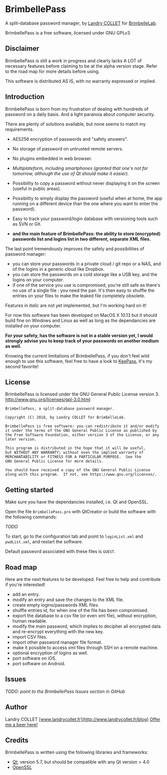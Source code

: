 # BrimbellePass

A split-database password manager, by [Landry COLLET](https://github.com/landrycollet) for [BrimbelleLab](https://github.com/brimbellelab).

BrimbellePass is a free software, licensed under GNU GPLv3.


## Disclaimer

BrimbellePass is still a work in progress and clearly lacks A LOT of necessary features before claiming to be at the
alpha version stage. Refer to the road map for more details before using.

This software is distributed AS IS, with no warranty expressed or implied.


## Introduction

BrimbellePass is born from my frustration of dealing with hundreds of password on a daily basis. And a light paranoia
about computer security.

There are plenty of solutions available, but none seems to match my requirements.
- AES256 encryption of passwords and "safety answers".
- No storage of password on untrusted remote servers.
- No plugins embedded in web browser.
- *Multiplateform, including smartphones (granted that one's not for tomorrow, although the use of Qt should make it
easier).*
- Possibility to copy a password without never displaying it on the screen (useful in public areas).
- Possibility to simply display the password (useful when at home, the app running on a different device than the one
where you want to enter the password).
- Easy to track your password/login database with versioning tools such as SVN or Git.

- **and the main feature of BrimbellePass: the ability to store (encrypted) passwords list and logins list in two
different, separate XML files.**

The last point tremendously improves the safety and possibilities of password manager:
- you can store your passwords in a private cloud / git repo or a NAS, and of the logins in a generic cloud like
Dropbox.
- you can store the passwords on a cold storage like a USB key, and the logins on your computer.
- if one of the service you use is compromised, you're still safe as there's no use of a single file : you need the
pair. It's then easy to shuffle the entries on your files to make the leaked file completely obsolete.

Features in *italic* are not yet implemented, but I'm working hard on it!

For now this software has been developed on MacOS X 10.13 but it should build fine on Windows and Linux as well as long
as the dependancies are installed on your computer.

**For your safety, has the software is not in a stable version yet, I would strongly advise you to keep track of your
passwords on another medium as well.**

Knowing the current limitations of BrimbellePass, if you don't feel wild enough to use this software, feel free to have
a look to [KeePass](http://keepass.info), it's my second favorite!

## License

BrimbellePass is licensed under the GNU General Public License version 3. http://www.gnu.org/licenses/gpl-3.0.html
```
BrimbellePass, a split-database password manager.

Copyright (C) 2018, by Landry COLLET for BrimbelleLab.

BrimbellePass is free software: you can redistribute it and/or modify
it under the terms of the GNU General Public License as published by
the Free Software Foundation, either version 3 of the License, or any
later version.

This program is distributed in the hope that it will be useful,
but WITHOUT ANY WARRANTY; without even the implied warranty of
MERCHANTABILITY or FITNESS FOR A PARTICULAR PURPOSE.  See the
GNU General Public License for more details.

You should have received a copy of the GNU General Public License
along with this program.  If not, see https://www.gnu.org/licenses/.
```


## Getting started

Make sure you have the dependancies installed, i.e. Qt and OpenSSL.

Open the file `BrimbellePass.pro` with QtCreator or build the software with the following commands:

*TODO*

To start, go to the configuration tab and point to `loginList.xml` and `pwdList.xml`, and restart the software.

Default password associated with these files is `GUEST`.


## Road map

Here are the next features to be developed. Feel free to help and contribute if you're interested!
- add an entry.
- modify an entry and save the changes to the XML file.
- create empty logins/passwords XML files.
- shuffle entries id, for when one of the file has been compromised.
- export the database to a csv file (or even xml file), without encryption, human readable.
- modify the main password, which implies to decipher all encrypted data and re-encrypt everything with the new key.
- import CSV files.
- import other password manager file format.
- make it possible to access xml files through SSH on a remote machine.
- optional encryption of logins as well.
- port software on iOS.
- port software on Android.


## Issues

*TODO: point to the BrimbellePass Issues section in GitHub*


## Author

Landry COLLET [www.landrycollet.fr](http://www.landrycollet.fr/blog)
[Offer me a beer here!](https://www.paypal.me/LandryCOLLET)


## Credits

BrimbellePass is written using the following libraries and frameworks:
- [Qt](https://www.qt.io), version 5.7, but should be compatible with any Qt version > 4.0
- [OpenSSL](https://www.openssl.org)
